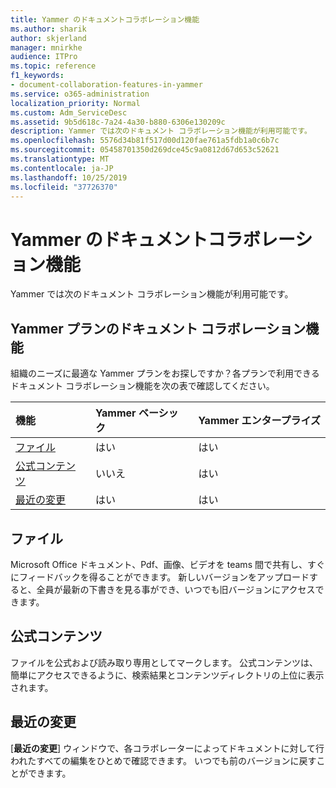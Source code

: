 ```yaml
---
title: Yammer のドキュメントコラボレーション機能
ms.author: sharik
author: skjerland
manager: mnirkhe
audience: ITPro
ms.topic: reference
f1_keywords:
- document-collaboration-features-in-yammer
ms.service: o365-administration
localization_priority: Normal
ms.custom: Adm_ServiceDesc
ms.assetid: 9b5d618c-7a24-4a30-b880-6306e130209c
description: Yammer では次のドキュメント コラボレーション機能が利用可能です。
ms.openlocfilehash: 5576d34b81f517d00d120fae761a5fdb1a0c6b7c
ms.sourcegitcommit: 05458701350d269dce45c9a0812d67d653c52621
ms.translationtype: MT
ms.contentlocale: ja-JP
ms.lasthandoff: 10/25/2019
ms.locfileid: "37726370"
---
```

# <a name="document-collaboration-features-in-yammer"></a>Yammer のドキュメントコラボレーション機能

Yammer では次のドキュメント コラボレーション機能が利用可能です。
  
## <a name="document-collaboration-features-across-yammer-plans"></a>Yammer プランのドキュメント コラボレーション機能

組織のニーズに最適な Yammer プランをお探しですか？各プランで利用できるドキュメント コラボレーション機能を次の表で確認してください。
  
|**機能**|**Yammer ベーシック**|**Yammer エンタープライズ**|
|:-----|:-----|:-----|
|[ファイル](document-collaboration-features-in-yammer.md#files) <br/> |はい  <br/> |はい  <br/> |
|[公式コンテンツ](document-collaboration-features-in-yammer.md#official-content) <br/> |いいえ  <br/> |はい  <br/> |
|[最近の変更](document-collaboration-features-in-yammer.md#recent-changes) <br/> |はい  <br/> |はい  <br/> |

## <a name="files"></a>ファイル

Microsoft Office ドキュメント、Pdf、画像、ビデオを teams 間で共有し、すぐにフィードバックを得ることができます。 新しいバージョンをアップロードすると、全員が最新の下書きを見る事ができ、いつでも旧バージョンにアクセスできます。
  
## <a name="official-content"></a>公式コンテンツ

ファイルを公式および読み取り専用としてマークします。 公式コンテンツは、簡単にアクセスできるように、検索結果とコンテンツディレクトリの上位に表示されます。

## <a name="recent-changes"></a>最近の変更

[**最近の変更**] ウィンドウで、各コラボレーターによってドキュメントに対して行われたすべての編集をひとめで確認できます。 いつでも前のバージョンに戻すことができます。
  